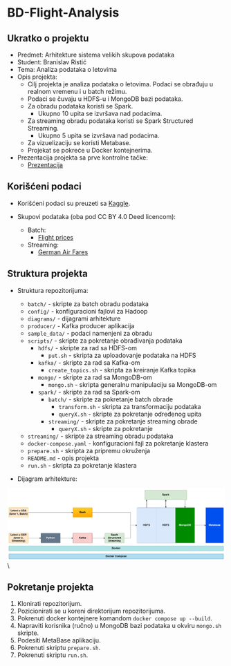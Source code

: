 # BD-Flight-Analysis

## Ukratko o projektu

- Predmet: Arhitekture sistema velikih skupova podataka
- Student: Branislav Ristić
- Tema: Analiza podataka o letovima
- Opis projekta:
    - Cilj projekta je analiza podataka o letovima. Podaci se obrađuju u realnom vremenu i u batch režimu. 
    - Podaci se čuvaju u HDFS-u i MongoDB bazi podataka.
    - Za obradu podataka koristi se Spark.
        - Ukupno 10 upita se izvršava nad podacima.
    - Za streaming obradu podataka koristi se Spark Structured Streaming.
        - Ukupno 5 upita se izvršava nad podacima.
    - Za vizuelizaciju se koristi Metabase.
    - Projekat se pokreće u Docker kontejnerima.
- Prezentacija projekta sa prve kontrolne tačke: 
    - [Prezentacija](https://docs.google.com/presentation/d/1P79nNnO7AUsNYs-LHnNLSZEaTdVp11BhIKNGegL6q8M/edit#slide=id.p)

## Korišćeni podaci

- Korišćeni podaci su preuzeti sa [Kaggle](https://www.kaggle.com/).

- Skupovi podataka (oba pod CC BY 4.0 Deed licencom):
    - Batch:
        - [Flight prices](https://www.kaggle.com/datasets/dilwong/flightprices)
    - Streaming:
        - [German Air Fares](https://www.kaggle.com/datasets/darjand/domestic-german-air-fares)


## Struktura projekta

- Struktura repozitorijuma:
    - `batch/` - skripte za batch obradu podataka
    - `config/` - konfiguracioni fajlovi za Hadoop
    - `diagrams/` - dijagrami arhitekture
    - `producer/` - Kafka producer aplikacija
    - `sample_data/` - podaci namenjeni za obradu
    - `scripts/` - skripte za pokretanje obrađivanja podataka
        - `hdfs/` - skripte za rad sa HDFS-om
            - `put.sh` - skripta za uploadovanje podataka na HDFS
        - `kafka/` - skripte za rad sa Kafka-om
            - `create_topics.sh` - skripta za kreiranje Kafka topika
        - `mongo/` - skripte za rad sa MongoDB-om
            - `mongo.sh` - skripta generalnu manipulaciju sa MongoDB-om
        - `spark/` - skripte za rad sa Spark-om
            - `batch/` - skripte za pokretanje batch obrade
                - `transform.sh` - skripta za transformaciju podataka
                - `queryX.sh` - skripte za pokretanje određenog upita
            - `streaming/` - skripte za pokretanje streaming obrade
                - `queryX.sh` - skripte za pokretanje
    - `streaming/` - skripte za streaming obradu podataka
    - `docker-compose.yaml` - konfiguracioni fajl za pokretanje klastera
    - `prepare.sh` - skripta za pripremu okruženja
    - `README.md` - opis projekta
    - `run.sh` - skripta za pokretanje klastera

- Dijagram arhitekture:

![Diagram](./diagrams/diagram.drawio.png)\

## Pokretanje projekta

1. Klonirati repozitorijum.
2. Pozicionirati se u koreni direktorijum repozitorijuma.
3. Pokrenuti docker kontejnere komandom `docker compose up --build`.
4. Napraviti korisnika (ručno) u MongoDB bazi podataka u okviru `mongo.sh` skripte.
5. Podesiti MetaBase aplikaciju.
6. Pokrenuti skriptu `prepare.sh`.
7. Pokrenuti skriptu `run.sh`.
